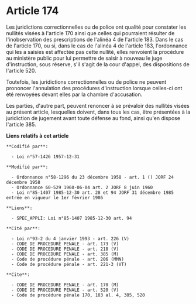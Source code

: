 # Article 174

Les juridictions correctionnelles ou de police ont qualité pour constater les nullités visées à l'article 170 ainsi que
celles qui pourraient résulter de l'inobservation des prescriptions de l'alinéa 4 de l'article 183. Dans le cas de l'article
170, ou si, dans le cas de l'alinéa 4 de l'article 183, l'ordonnance qui les a saisies est affectée pas cette nullité, elles
renvoient la procédure au ministère public pour lui permettre de saisir à nouveau le juge d'instruction, sous réserve, s'il
s'agit de la cour d'appel, des dispositions de l'article 520.

Toutefois, les juridictions correctionnelles ou de police ne peuvent prononcer l'annulation des procédures d'instruction
lorsque celles-ci ont été renvoyées devant elles par la chambre d'accusation.

Les parties, d'autre part, peuvent renoncer à se prévaloir des nullités visées au présent article, lesquelles doivent, dans
tous les cas, être présentées à la juridiction de jugement avant toute défense au fond, ainsi qu'en dispose l'article 385.

**Liens relatifs à cet article**

	**Codifié par**:

	  - Loi n°57-1426 1957-12-31

	**Modifié par**:

	  - Ordonnance n°58-1296 du 23 décembre 1958 - art. 1 () JORF 24 décembre 1958
	  - Ordonnance 60-529 1960-06-04 art. 2 JORF 8 juin 1960
	  - Loi n°85-1407 1985-12-30 art. 28 et 94 JORF 31 décembre 1985 entrée en vigueur le 1er février 1986

	**Liens**:

	  - SPEC_APPLI: Loi n°85-1407 1985-12-30 art. 94

	**Cité par**:

	  - Loi n°93-2 du 4 janvier 1993 - art. 226 (V)
	  - CODE DE PROCEDURE PENALE - art. 173 (V)
	  - CODE DE PROCEDURE PENALE - art. 218 (V)
	  - CODE DE PROCEDURE PENALE - art. 385 (M)
	  - Code de procédure pénale - art. 206 (MMN)
	  - Code de procédure pénale - art. 221-3 (VT)

	**Cite**:

	  - CODE DE PROCEDURE PENALE - art. 170 (M)
	  - CODE DE PROCEDURE PENALE - art. 520 (V)
	  - Code de procédure pénale 170, 183 al. 4, 385, 520
